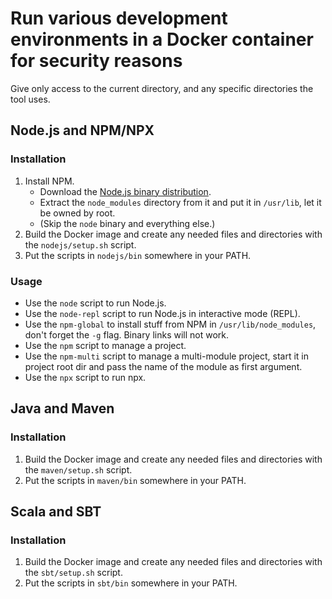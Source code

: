 # Run various development environments in a Docker container for security reasons

Give only access to the current directory, and any specific directories the tool uses.


## Node.js and NPM/NPX

### Installation

1. Install NPM.
    - Download the [Node.js binary distribution](https://nodejs.org/download/release/latest-v16.x/node-v16.13.0-linux-x64.tar.xz).
    - Extract the `node_modules` directory from it and put it in `/usr/lib`, let it be owned by root.
    - (Skip the `node` binary and everything else.)
2. Build the Docker image and create any needed files and directories with the `nodejs/setup.sh` script.
3. Put the scripts in `nodejs/bin` somewhere in your PATH.

### Usage

- Use the `node` script to run Node.js.
- Use the `node-repl` script to run Node.js in interactive mode (REPL).
- Use the `npm-global` to install stuff from NPM in `/usr/lib/node_modules`, don't forget the `-g` flag. Binary links
  will not work.
- Use the `npm` script to manage a project.
- Use the `npm-multi` script to manage a multi-module project, start it in project root dir and pass the name of the
  module as first argument.
- Use the `npx` script to run npx.


## Java and Maven

### Installation

1. Build the Docker image and create any needed files and directories with the `maven/setup.sh` script.
2. Put the scripts in `maven/bin` somewhere in your PATH.


## Scala and SBT

### Installation

1. Build the Docker image and create any needed files and directories with the `sbt/setup.sh` script.
2. Put the scripts in `sbt/bin` somewhere in your PATH.
